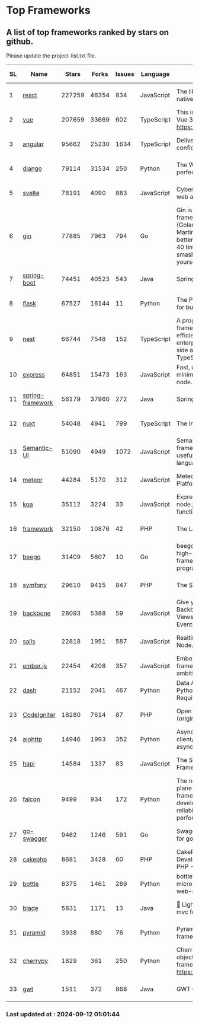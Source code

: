 # Top Frameworks
## A list of top frameworks ranked by stars on github.  
Please update the project-list.txt file.

| SL| Name  | Stars| Forks| Issues | Language | Description | Last Commit |
| --| ------| -----| ---- | ------ | -------- | ----------- | ----------- |
| 1 | [react](https://github.com/facebook/react) | 227259 | 46354 | 834 | JavaScript | The library for web and native user interfaces. | 2024-09-11 15:41:54 |
| 2 | [vue](https://github.com/vuejs/vue) | 207659 | 33669 | 602 | TypeScript | This is the repo for Vue 2. For Vue 3, go to https://github.com/vuejs/core | 2024-06-14 12:52:12 |
| 3 | [angular](https://github.com/angular/angular) | 95662 | 25230 | 1634 | TypeScript | Deliver web apps with confidence 🚀 | 2024-09-11 21:25:25 |
| 4 | [django](https://github.com/django/django) | 79114 | 31534 | 250 | Python | The Web framework for perfectionists with deadlines. | 2024-09-11 16:04:43 |
| 5 | [svelte](https://github.com/sveltejs/svelte) | 78191 | 4090 | 883 | JavaScript | Cybernetically enhanced web apps | 2024-09-11 21:28:25 |
| 6 | [gin](https://github.com/gin-gonic/gin) | 77885 | 7963 | 794 | Go | Gin is a HTTP web framework written in Go (Golang). It features a Martini-like API with much better performance -- up to 40 times faster. If you need smashing performance, get yourself some Gin. | 2024-09-06 05:21:19 |
| 7 | [spring-boot](https://github.com/spring-projects/spring-boot) | 74451 | 40523 | 543 | Java | Spring Boot | 2024-09-11 22:06:37 |
| 8 | [flask](https://github.com/pallets/flask) | 67527 | 16144 | 11 | Python | The Python micro framework for building web applications. | 2024-09-01 16:04:14 |
| 9 | [nest](https://github.com/nestjs/nest) | 66744 | 7548 | 152 | TypeScript | A progressive Node.js framework for building efficient, scalable, and enterprise-grade server-side applications with TypeScript/JavaScript 🚀 | 2024-08-30 07:03:38 |
| 10 | [express](https://github.com/expressjs/express) | 64851 | 15473 | 163 | JavaScript | Fast, unopinionated, minimalist web framework for node. | 2024-09-10 04:37:22 |
| 11 | [spring-framework](https://github.com/spring-projects/spring-framework) | 56179 | 37960 | 272 | Java | Spring Framework | 2024-09-11 16:08:30 |
| 12 | [nuxt](https://github.com/nuxt/nuxt) | 54048 | 4941 | 799 | TypeScript | The Intuitive Vue Framework. | 2024-09-11 16:21:06 |
| 13 | [Semantic-UI](https://github.com/Semantic-Org/Semantic-UI) | 51090 | 4949 | 1072 | JavaScript | Semantic is a UI component framework based around useful principles from natural language. | 2023-01-11 17:05:32 |
| 14 | [meteor](https://github.com/meteor/meteor) | 44284 | 5170 | 312 | JavaScript | Meteor, the JavaScript App Platform | 2024-09-11 17:00:59 |
| 15 | [koa](https://github.com/koajs/koa) | 35112 | 3224 | 33 | JavaScript | Expressive middleware for node.js using ES2017 async functions | 2024-08-31 18:23:31 |
| 16 | [framework](https://github.com/laravel/framework) | 32150 | 10876 | 42 | PHP | The Laravel Framework. | 2024-09-11 22:01:03 |
| 17 | [beego](https://github.com/beego/beego) | 31409 | 5607 | 10 | Go | beego is an open-source, high-performance web framework for the Go programming language. | 2024-09-02 06:14:33 |
| 18 | [symfony](https://github.com/symfony/symfony) | 29610 | 9415 | 847 | PHP | The Symfony PHP framework | 2024-09-11 10:05:22 |
| 19 | [backbone](https://github.com/jashkenas/backbone) | 28093 | 5388 | 59 | JavaScript | Give your JS App some Backbone with Models, Views, Collections, and Events | 2024-09-02 12:55:04 |
| 20 | [sails](https://github.com/balderdashy/sails) | 22818 | 1951 | 587 | JavaScript | Realtime MVC Framework for Node.js | 2024-05-17 22:00:56 |
| 21 | [ember.js](https://github.com/emberjs/ember.js) | 22454 | 4208 | 357 | JavaScript | Ember.js - A JavaScript framework for creating ambitious web applications | 2024-09-11 13:49:12 |
| 22 | [dash](https://github.com/plotly/dash) | 21152 | 2041 | 467 | Python | Data Apps & Dashboards for Python. No JavaScript Required. | 2024-09-10 17:53:54 |
| 23 | [CodeIgniter](https://github.com/bcit-ci/CodeIgniter) | 18280 | 7614 | 87 | PHP | Open Source PHP Framework (originally from EllisLab) | 2024-03-20 03:51:42 |
| 24 | [aiohttp](https://github.com/aio-libs/aiohttp) | 14946 | 1993 | 352 | Python | Asynchronous HTTP client/server framework for asyncio and Python | 2024-09-11 13:43:35 |
| 25 | [hapi](https://github.com/hapijs/hapi) | 14584 | 1337 | 83 | JavaScript | The Simple, Secure Framework Developers Trust | 2024-07-04 00:48:01 |
| 26 | [falcon](https://github.com/falconry/falcon) | 9499 | 934 | 172 | Python | The no-magic web data plane API and microservices framework for Python developers, with a focus on reliability, correctness, and performance at scale. | 2024-09-06 09:15:09 |
| 27 | [go-swagger](https://github.com/go-swagger/go-swagger) | 9462 | 1246 | 591 | Go | Swagger 2.0 implementation for go | 2024-05-13 17:21:38 |
| 28 | [cakephp](https://github.com/cakephp/cakephp) | 8681 | 3428 | 60 | PHP | CakePHP: The Rapid Development Framework for PHP - Official Repository | 2024-08-29 08:59:53 |
| 29 | [bottle](https://github.com/bottlepy/bottle) | 8375 | 1461 | 289 | Python | bottle.py is a fast and simple micro-framework for python web-applications. | 2024-09-11 14:05:58 |
| 30 | [blade](https://github.com/lets-blade/blade) | 5831 | 1171 | 13 | Java | :rocket: Lightning fast and elegant mvc framework for Java8 | 2024-06-17 01:05:35 |
| 31 | [pyramid](https://github.com/Pylons/pyramid) | 3938 | 880 | 76 | Python | Pyramid - A Python web framework | 2024-06-10 16:09:42 |
| 32 | [cherrypy](https://github.com/cherrypy/cherrypy) | 1829 | 361 | 250 | Python | CherryPy is a pythonic, object-oriented HTTP framework.      https://cherrypy.dev | 2024-08-31 10:29:14 |
| 33 | [gwt](https://github.com/gwtproject/gwt) | 1511 | 372 | 868 | Java | GWT Open Source Project | 2024-09-05 11:19:31 |

### Last updated at : 2024-09-12 01:01:44
